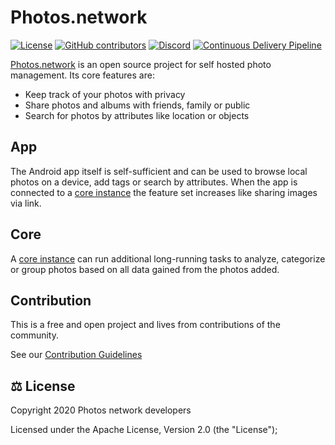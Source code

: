 # Photos.network

[![License](https://img.shields.io/github/license/photos-network/android)](./LICENSE.md)
[![GitHub contributors](https://img.shields.io/github/contributors/photos-network/android?color=success)](https://github.com/photos-network/android/graphs/contributors)
[![Discord](https://img.shields.io/discord/793235453871390720)](https://discord.gg/dGFDpmWp46)
[![Continuous Delivery Pipeline](https://github.com/photos-network/android/actions/workflows/continuous-delivery-pipeline.yml/badge.svg)](https://github.com/photos-network/android/actions/workflows/continuous-delivery-pipeline.yml)


[Photos.network](https://photos.network) is an open source project for self hosted photo management.
Its core features are:

- Keep track of your photos with privacy
- Share photos and albums with friends, family or public
- Search for photos by attributes like location or objects

## App

The Android app itself is self-sufficient and can be used to browse local photos on a device, add tags or search by attributes.
When the app is connected to a [core instance](https://github.com/photos-network/core) the feature set increases like sharing images via link.

## Core
A [core instance](https://github.com/photos-network/core) can run additional long-running tasks to analyze, categorize or group photos based
on all data gained from the photos added.


## Contribution

This is a free and open project and lives from contributions of the community.

See our [Contribution Guidelines](CONTRIBUTING.md)




## ⚖️ License

Copyright 2020 Photos network developers

Licensed under the Apache License, Version 2.0 (the "License");
